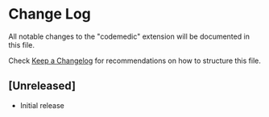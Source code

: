 # Change Log

All notable changes to the "codemedic" extension will be documented in this file.

Check [Keep a Changelog](http://keepachangelog.com/) for recommendations on how to structure this file.

## [Unreleased]

- Initial release
